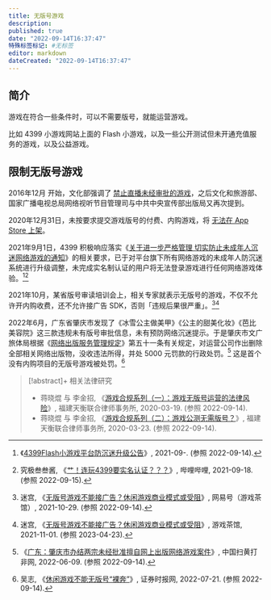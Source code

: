 ```yaml
---
title: 无版号游戏
description:
published: true
date: "2022-09-14T16:37:47"
特殊标签标记: #无标签
editor: markdown
dateCreated: "2022-09-14T16:37:47"
---
```


## 简介

游戏在符合一些条件时，可以不需要版号，就能运营游戏。

比如 4399 小游戏网站上面的 Flash 小游戏，以及一些公开测试但未开通充值服务的游戏，以及公益游戏。

## 限制无版号游戏

2016年12月 开始，文化部强调了 [禁止直播未经审批的游戏](/censorship/禁止直播未经审批的游戏.md)，之后文化和旅游部、国家广播电视总局网络视听节目管理司与中共中央宣传部出版局又再次提到。

2020年12月31日，未按要求提交游戏版号的付费、内购游戏，将 [无法在 App Store 上架](/company/Apple/App_Store.md#一些事件)。

2021年9月1日，4399 积极响应落实《[关于进一步严格管理 切实防止未成年人沉迷网络游戏的通知](/rule/国家新闻出版署/切实防止未成年人沉迷网络游戏的通知.md)》的相关要求，已于对平台旗下所有网络游戏的未成年人防沉迷系统进行升级调整，未完成实名制认证的用户将无法登录游戏进行任何网络游戏体验。[^4399][^Bwvq4]

[^4399]: 《[4399Flash小游戏平台防沉迷升级公告](https://web.archive.org/web/20220913092006/https://www.4399.com/notice.html)》, 2021-09-. (参照 2022-09-14).

[^Bwvq4]: 究极叁叁酱, 《[艹！连玩4399要实名认证？？？](https://archive.ph/Bwvq4 "https://www.bilibili.com/video/av335609528")》, 哔哩哔哩, 2021-09-18. (参照 2022-09-15).

2021年10月，某省版号审读培训会上，相关专家就表示无版号的游戏，不仅不允许开内购收费，还不允许接广告 SDK，否则「违规后果很严重」。[^688NB][^27596]

[^688NB]: 迷宫, 《[无版号游戏不能接广告？休闲游戏商业模式或受阻](https://web.archive.org/web/20220914084757/https://www.163.com/dy/article/GNGG2GAB052688NB.html)》, 网易号（游戏茶馆）, 2021-10-29. (参照 2022-09-14).

[^27596]: 迷宫, 《[无版号游戏不能接广告？休闲游戏商业模式或受阻](https://web.archive.org/web/20230423061654/http://youxichaguan.com/news/27596.html)》, 游戏茶馆, 2021-11-01. (参照 2023-04-23).

2022年6月，广东省肇庆市发现了《冰雪公主做美甲》《公主的甜美化妆》《芭比美容院》这三款违规未有版号审批信息，未有预防网络沉迷提示。于是肇庆市文广旅体局根据《[网络出版服务管理规定](/rule/多部门/网络出版服务管理规定.md)》第五十一条有关规定，对运营公司作出删除全部相关网络出版物，没收违法所得，并处 5000 元罚款的行政处罚。[^446459] 这是首个没有内购项目的无版号游戏被处罚。[^4751211]

[^446459]: 《[广东：肇庆市办结两宗未经批准擅自网上出版网络游戏案件](https://web.archive.org/web/20220914091108/https://www.shdf.gov.cn/shdf/contents/2850/446459.html)》, 中国扫黄打非网, 2022-06-09. (参照 2022-09-14).

[^4751211]: 吴志, 《[休闲游戏不能无版号“裸奔”](https://web.archive.org/web/20220726200240/http://www.stcn.com/stock/djjd/202207/t20220721_4751211.html)》, 证券时报网, 2022-07-21. (参照 2022-09-14).

> [!abstract]+ 相关法律研究
>
> +   蒋晓焜 与 李金招, 《[游戏合规系列（一）：游戏无版号运营的法律风险](https://web.archive.org/web/20220914083814/http://www.tenetlaw.com/index.php?m=content&c=index&a=show&catid=8&id=1259)》, 福建天衡联合律师事务所, 2020-03-19. (参照 2022-09-14).
> +   蒋晓焜 与 李金招, 《[游戏合规系列（二）：游戏公测无需版号？](https://web.archive.org/web/20220914083819/http://www.tenetlaw.com/index.php?m=content&c=index&a=show&catid=8&id=1261)》, 福建天衡联合律师事务所, 2020-03-23. (参照 2022-09-14).
